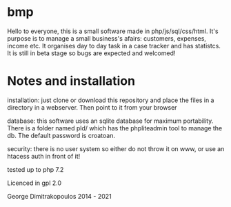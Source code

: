 bmp
===
Hello to everyone, this is a small software made in php/js/sql/css/html.
It's purpose is to manage a small business's afairs: customers, expenses, income etc.
It organises day to day task in a case tracker and has statistcs.
It is still in beta stage so bugs are expected and welcomed!


Notes and installation
======================
installation: just clone or download this repository and place the files in a directory in a webserver. Then point to it from your browser

database: this software uses an sqlite database for maximum portability. There is a folder named pld/ which has the phpliteadmin tool to manage the db. The default password is croatoan.

security: there is no user system so either do not throw it on www, or use an htacess auth in front of it!

tested up to php 7.2

Licenced in gpl 2.0


George Dimitrakopoulos 2014 - 2021
